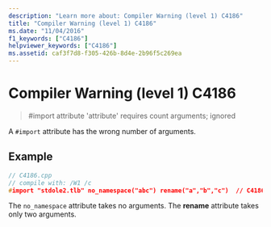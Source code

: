 ```yaml
---
description: "Learn more about: Compiler Warning (level 1) C4186"
title: "Compiler Warning (level 1) C4186"
ms.date: "11/04/2016"
f1_keywords: ["C4186"]
helpviewer_keywords: ["C4186"]
ms.assetid: caf3f7d8-f305-426b-8d4e-2b96f5c269ea
---
```

# Compiler Warning (level 1) C4186

> #import attribute 'attribute' requires count arguments; ignored

A `#import` attribute has the wrong number of arguments.

## Example

```cpp
// C4186.cpp
// compile with: /W1 /c
#import "stdole2.tlb" no_namespace("abc") rename("a","b","c")  // C4186
```

The `no_namespace` attribute takes no arguments. The **rename** attribute takes only two arguments.
